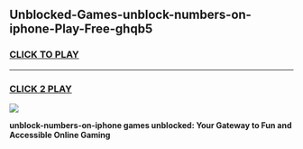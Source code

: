 
## Unblocked-Games-unblock-numbers-on-iphone-Play-Free-ghqb5
<h3>
<a href="https://premium76.site?title=unblock-numbers-on-iphone&ref=21A">CLICK TO PLAY</a></h3>
<hr>

<h3>
<a href="https://premium76.site?title=unblock-numbers-on-iphone&ref=21A">CLICK 2 PLAY</a>
  
</h3>

<a href="https://premium76.site?title=unblock-numbers-on-iphone&ref=21A"><img src="https://clearcache.store/games.png"></a>


**unblock-numbers-on-iphone games unblocked: Your Gateway to Fun and Accessible Online Gaming**
